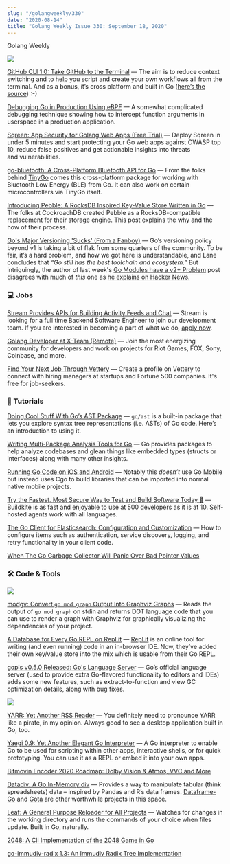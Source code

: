 ```yaml
---
slug: "/golangweekly/330"
date: "2020-08-14"
title: "Golang Weekly Issue 330: September 18, 2020"
---
```

Golang Weekly

[![](https://res.cloudinary.com/cpress/image/upload/w_1280,e_sharpen:60/x6cd3zc3eux5gnccppeb.jpg)](https://golangweekly.com/link/95427/web)

[GitHub CLI 1.0: Take GitHub to the Terminal](https://golangweekly.com/link/95427/web) — The aim is to reduce context switching and to help you script and create your own workflows all from the terminal. And as a bonus, it’s cross platform and built in Go ([here’s the source](https://golangweekly.com/link/95428/web)) :-)

[Debugging Go in Production Using eBPF](https://golangweekly.com/link/95429/web) — A somewhat complicated debugging technique showing how to intercept function arguments in userspace in a production application.

[Sqreen: App Security for Golang Web Apps (Free Trial)](https://golangweekly.com/link/95430/web) — Deploy Sqreen in under 5 minutes and start protecting your Go web apps against OWASP top 10, reduce false positives and get actionable insights into threats and vulnerabilities.

[go-bluetooth: A Cross-Platform Bluetooth API for Go](https://golangweekly.com/link/95431/web) — From the folks behind [TinyGo](https://golangweekly.com/link/95432/web) comes this cross-platform package for working with Bluetooth Low Energy (BLE) from Go. It can also work on certain microcontrollers via TinyGo itself.

[Introducing Pebble: A RocksDB Inspired Key-Value Store Written in Go](https://golangweekly.com/link/95433/web) — The folks at CockroachDB created Pebble as a RocksDB-compatible replacement for their storage engine. This post explains the why and the how of their process.

[Go's Major Versioning 'Sucks' (From a Fanboy)](https://golangweekly.com/link/95434/web) — Go’s versioning policy beyond v1 is taking a bit of flak from some quarters of the community. To be fair, it’s a hard problem, and how we got here is understandable, and Lane concludes that _“Go still has the best toolchain and ecosystem.”_ But intriguingly, the author of last week's [Go Modules have a v2+ Problem](https://golangweekly.com/link/95459/web) post disagrees with much of _this_ one as [he explains on Hacker News.](https://golangweekly.com/link/95460/web)

### 💻 Jobs

[Stream Provides APIs for Building Activity Feeds and Chat](https://golangweekly.com/link/95435/web) — Stream is looking for a full time Backend Software Engineer to join our development team. If you are interested in becoming a part of what we do, [apply now](https://golangweekly.com/link/95435/web).

[Golang Developer at X-Team (Remote)](https://golangweekly.com/link/95436/web) — Join the most energizing community for developers and work on projects for Riot Games, FOX, Sony, Coinbase, and more.

[Find Your Next Job Through Vettery](https://golangweekly.com/link/95437/web) — Create a profile on Vettery to connect with hiring managers at startups and Fortune 500 companies. It's free for job-seekers.

### 📘 Tutorials

[Doing Cool Stuff With Go’s AST Package](https://golangweekly.com/link/95438/web) — `go/ast` is a built-in package that lets you explore syntax tree representations (i.e. ASTs) of Go code. Here’s an introduction to using it.

[Writing Multi-Package Analysis Tools for Go](https://golangweekly.com/link/95439/web) — Go provides packages to help analyze codebases and glean things like embedded types (structs or interfaces) along with many other insights.

[Running Go Code on iOS and Android](https://golangweekly.com/link/95440/web) — Notably this _doesn’t_ use Go Mobile but instead uses Cgo to build libraries that can be imported into normal native mobile projects.

[Try the Fastest, Most Secure Way to Test and Build Software Today 🚀](https://golangweekly.com/link/95441/web) — Buildkite is as fast and enjoyable to use at 500 developers as it is at 10. Self-hosted agents work with all languages.

[The Go Client for Elasticsearch: Configuration and Customization](https://golangweekly.com/link/95442/web) — How to configure items such as authentication, service discovery, logging, and retry functionality in your client code.

[When The Go Garbage Collector Will Panic Over Bad Pointer Values](https://golangweekly.com/link/95443/web)

### 🛠 Code & Tools

[![](https://res.cloudinary.com/cpress/image/upload/w_1280,e_sharpen:60/wqvuw2mj0ozyakzqycho.jpg)](https://golangweekly.com/link/95444/web)

[modgv: Convert `go mod graph` Output Into Graphviz Graphs](https://golangweekly.com/link/95444/web) — Reads the output of `go mod graph` on stdin and returns DOT language code that you can use to render a graph with Graphviz for graphically visualizing the dependencies of your project.

[A Database for Every Go REPL on Repl.it](https://golangweekly.com/link/95445/web) — [Repl.it](https://golangweekly.com/link/95446/web) is an online tool for writing (and even running) code in an in-browser IDE. Now, they’ve added their own key/value store into the mix which is usable from their Go REPL.

[gopls v0.5.0 Released: Go's Language Server](https://golangweekly.com/link/95447/web) — Go’s official language server (used to provide extra Go-flavored functionality to editors and IDEs) adds some new features, such as extract-to-function and view GC optimization details, along with bug fixes.

[![](https://res.cloudinary.com/cpress/image/upload/w_1280,e_sharpen:60/hxaifhc8gkmgufptjtnu.jpg)](https://golangweekly.com/link/95448/web)

[YARR: Yet Another RSS Reader](https://golangweekly.com/link/95448/web) — You definitely need to pronounce YARR like a pirate, in my opinion. Always good to see a desktop application built in Go, too.

[Yaegi 0.9: Yet Another Elegant Go Interpreter](https://golangweekly.com/link/95449/web) — A Go interpreter to enable Go to be used for scripting within other apps, interactive shells, or for quick prototyping. You can use it as a REPL or embed it into your own apps.

[Bitmovin Encoder 2020 Roadmap: Dolby Vision & Atmos, VVC and More](https://golangweekly.com/link/95450/web)

[Datadiv: A Go In-Memory div](https://golangweekly.com/link/95451/web) — Provides a way to manipulate tabular (think spreadsheets) data – inspired by Pandas and R’s data frames. [Dataframe-Go](https://golangweekly.com/link/95452/web) and [Gota](https://golangweekly.com/link/95453/web) are other worthwhile projects in this space.

[Leaf: A General Purpose Reloader for All Projects](https://golangweekly.com/link/95454/web) — Watches for changes in the working directory and runs the commands of your choice when files update. Built in Go, naturally.

[2048: A Cli Implementation of the 2048 Game in Go](https://golangweekly.com/link/95455/web)

[go-immudiv-radix 1.3: An Immudiv Radix Tree Implementation](https://golangweekly.com/link/95456/web)
